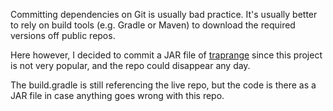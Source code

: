 Committing dependencies on Git is usually bad practice. It's usually better to rely on build tools (e.g. Gradle or
Maven) to download the required versions off public repos.

Here however, I decided to commit a JAR file of [traprange](https://github.com/thoqbk/traprange) since this project
is not very popular, and the repo could disappear any day.

The build.gradle is still referencing the live repo, but the code is there as a JAR file in case anything goes wrong
with this repo.